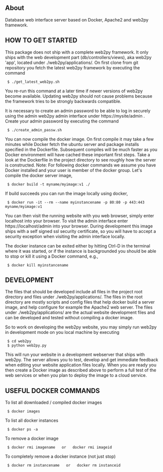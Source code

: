 About
---------
Database web interface server based on Docker, Apache2 and web2py framework.

HOW TO GET STARTED
--------------------
This package does not ship with a complete web2py framework. It only ships with the web development part (db/controllers/views), 
aka web2py 'app', located under ./web2py/applications/.  On first clone from git repository you fetch the latest web2py framework
by executing the command 

```
 $ ./get_latest_web2py.sh
```

You re-run this command at a later time if newer versions of web2py become available. Updating web2py should not cause problems because
the framework tries to be strongly backwards compatible.

It is necessary to create an admin password to be able to log in securely using the admin web2py admin interface 
under https://mysite/admin .  Create your admin password by executing the command

```
 $ ./create_admin_passw.sh
```

You can now compile the docker image. On first compile it may take a few minutes while Docker fetch the ubuntu server 
and package installs specified in the Dockerfile. Subsequent compiles will be much faster as you Docker environment will have
cached these important first steps. Take a look at the Dockerfile in the project directory to see roughly how the server is constructed. 
Note: For following docker commands we assume you have Docker installed and your user is member of the docker group. 
Let's compile the docker server image,

```
 $ docker build -t myname/myimage:v1 ./
```

If build succeeds you can run the image locally using docker,

```
 $ docker run -it --rm --name myinstancename -p 80:80 -p 443:443 myname/myimage:v1
```
You can then visit the running website with you web browser, simply enter localhost into your browser.
To visit the admin interface enter https://localhost/admin into your browser. During development this
image ships with a self signed ssl security certificate, so you will have to accept a security exception
when visiting the admin interface locally.

The docker instance can be exited either by hitting Ctrl-D in the terminal where it was started, or if the instance is backgrounded
you should be able to stop or kill it using a Docker command, e.g.,

```
 $ docker kill myinstancename
```

DEVELOPMENT
---------------
The files that should be developed include all files in the project root directory and files under ./web2py/applications/.
The files in the root directory are mostly scripts and config files that help docker build a server image, and help configure
for example the Apache2 web server. The files under ./web2py/applications/ are the actual website development files and can be
developed and tested without compiling a docker image.

So to work on developing the web2py website, you may simply run web2py in development mode on you local machine by executing

```
 $ cd web2py
 $ python web2py.py
```

This will run your website in a development webserver that ships with web2py. The server allows you to test, develop and get immediate 
feedback when editing your website application files locally.  When you are ready you then create a Docker image as described above
to perform a full test of the web services or when you plan to deploy the image to a cloud service.

USEFUL DOCKER COMMANDS
------------------------
To list all downloaded / compiled docker images

```
 $ docker images
```

To list all docker instances

```
 $ docker ps -a
```

To remove a docker image

```
 $ docker rmi imagename   or   docker rmi imageid
```
To completely remove a docker instance (not just stop)

```
 $ docker rm instancename   or   docker rm instanceid
```
